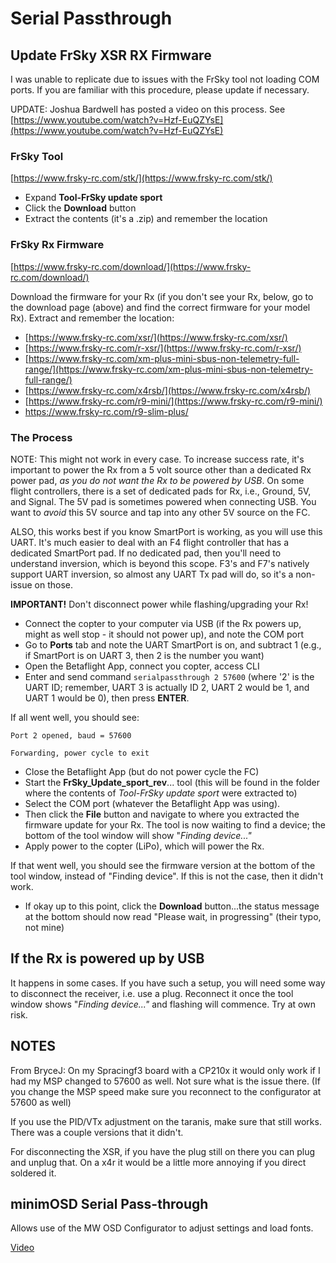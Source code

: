 # Serial Passthrough

## Update FrSky XSR RX Firmware

I was unable to replicate due to issues with the FrSky tool not loading COM ports. If you are familiar with this procedure, please update if necessary.

UPDATE: Joshua Bardwell has posted a video on this process. See
[https://www.youtube.com/watch?v=Hzf-EuQZYsE](https://www.youtube.com/watch?v=Hzf-EuQZYsE)

### FrSky Tool

[https://www.frsky-rc.com/stk/](https://www.frsky-rc.com/stk/)

- Expand **Tool-FrSky update sport**
- Click the **Download** button
- Extract the contents (it's a .zip) and remember the location

### FrSky Rx Firmware

[https://www.frsky-rc.com/download/](https://www.frsky-rc.com/download/)

Download the firmware for your Rx (if you don't see your Rx, below, go to the download page (above) and find the correct firmware for your model Rx). Extract and remember the location:

- [https://www.frsky-rc.com/xsr/](https://www.frsky-rc.com/xsr/)
- [https://www.frsky-rc.com/r-xsr/](https://www.frsky-rc.com/r-xsr/)
- [https://www.frsky-rc.com/xm-plus-mini-sbus-non-telemetry-full-range/](https://www.frsky-rc.com/xm-plus-mini-sbus-non-telemetry-full-range/)
- [https://www.frsky-rc.com/x4rsb/](https://www.frsky-rc.com/x4rsb/)
- [https://www.frsky-rc.com/r9-mini/](https://www.frsky-rc.com/r9-mini/)
- https://www.frsky-rc.com/r9-slim-plus/

### The Process

NOTE: This might not work in every case. To increase success rate, it's important to power the Rx from a 5 volt source other than a dedicated Rx power pad, _as you do not want the Rx to be powered by USB_. On some flight controllers, there is a set of dedicated pads for Rx, i.e., Ground, 5V, and Signal. The 5V pad is sometimes powered when connecting USB. You want to _avoid_ this 5V source and tap into any other 5V source on the FC.

ALSO, this works best if you know SmartPort is working, as you will use this UART. It's much easier to deal with an F4 flight controller that has a dedicated SmartPort pad. If no dedicated pad, then you'll need to understand inversion, which is beyond this scope. F3's and F7's natively support UART inversion, so almost any UART Tx pad will do, so it's a non-issue on those.

**IMPORTANT!** Don't disconnect power while flashing/upgrading your Rx!

- Connect the copter to your computer via USB (if the Rx powers up, might as well stop - it should not power up), and note the COM port
- Go to **Ports** tab and note the UART SmartPort is on, and subtract 1 (e.g., if SmartPort is on UART 3, then 2 is the number you want)
- Open the Betaflight App, connect you copter, access CLI
- Enter and send command `serialpassthrough 2 57600` (where '2' is the UART ID; remember, UART 3 is actually ID 2, UART 2 would be 1, and UART 1 would be 0), then press **ENTER**.

If all went well, you should see:

`Port 2 opened, baud = 57600`

`Forwarding, power cycle to exit`

- Close the Betaflight App (but do not power cycle the FC)
- Start the **FrSky_Update_sport_rev**... tool (this will be found in the folder where the contents of _Tool-FrSky update sport_ were extracted to)
- Select the COM port (whatever the Betaflight App was using).
- Then click the **File** button and navigate to where you extracted the firmware update for your Rx. The tool is now waiting to find a device; the bottom of the tool window will show "_Finding device..."_
- Apply power to the copter (LiPo), which will power the Rx.

If that went well, you should see the firmware version at the bottom of the tool window, instead of "Finding device". If this is not the case, then it didn't work.

- If okay up to this point, click the **Download** button...the status message at the bottom should now read "Please wait, in progressing" (their typo, not mine)

## If the Rx is powered up by USB

It happens in some cases. If you have such a setup, you will need some way to disconnect the receiver, i.e. use a plug. Reconnect it once the tool window shows "_Finding device..."_ and flashing will commence. Try at own risk.

## NOTES

From BryceJ:
On my Spracingf3 board with a CP210x it would only work if I had my MSP changed to 57600 as well. Not sure what is the issue there. (If you change the MSP speed make sure you reconnect to the configurator at 57600 as well)

If you use the PID/VTx adjustment on the taranis, make sure that still works. There was a couple versions that it didn't.

For disconnecting the XSR, if you have the plug still on there you can plug and unplug that. On a x4r it would be a little more annoying if you direct soldered it.

## minimOSD Serial Pass-through

Allows use of the MW OSD Configurator to adjust settings and load fonts.

[Video](https://www.youtube.com/watch?v=5ABd0gz3ckI)
